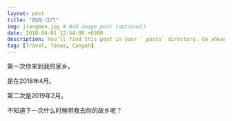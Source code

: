 ```yaml
---
layout: post
title: "四月·江门"
img: jiangmen.jpg # Add image post (optional)
date: 2018-04-01 12:54:00 +0300
description: You’ll find this post in your `_posts` directory. Go ahead and edit it and re-build the site to see your changes. # Add post description (optional)
tag: [Travel, Texas, Canyon]
---
```

第一次你来到我的家乡。  

是在2018年4月。  

第二次是2019年2月。  

不知道下一次什么时候带我去你的故乡呢？